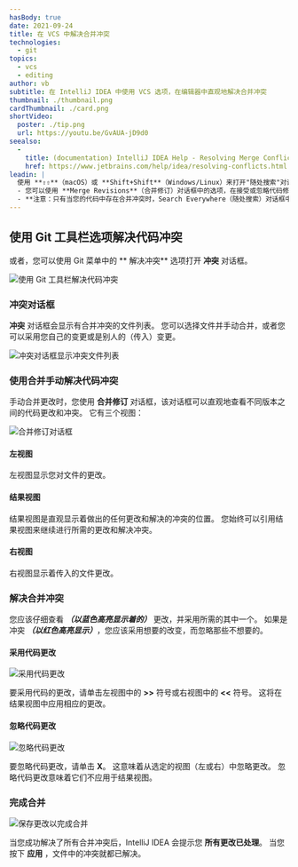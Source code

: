 ```yaml
---
hasBody: true
date: 2021-09-24
title: 在 VCS 中解决合并冲突
technologies:
  - git
topics:
  - vcs
  - editing
author: vb
subtitle: 在 IntelliJ IDEA 中使用 VCS 选项，在编辑器中直观地解决合并冲突
thumbnail: ./thumbnail.png
cardThumbnail: ./card.png
shortVideo:
  poster: ./tip.png
  url: https://youtu.be/GvAUA-jD9d0
seealso:
  - 
    title: (documentation) IntelliJ IDEA Help - Resolving Merge Conflicts
    href: https://www.jetbrains.com/help/idea/resolving-conflicts.html
leadin: |
  使用 **⇧⇧**（macOS）或 **Shift+Shift**（Windows/Linux）来打开"随处搜索"对话框。 您现在可以搜索 _Resolve Conflicts_ （解决冲突）来打开 **Conflicts**（冲突） 对话框，帮助您直观地解决两个不同版本代码之间的合并冲突。
  - 您可以使用 **Merge Revisions**（合并修订）对话框中的选项，在接受或忽略代码修改以及解决冲突之前，**您应该仔细审查一下**。 此对话可直观地帮助您审查和解决合并冲突。
  - **注意：只有当您的代码中存在合并冲突时，Search Everywhere（随处搜索）对话框中的 **Resolve Conflicts** （解决冲突）选项才会显示 **Conflicts**（冲突）对话框，否则您将得到一个错误提示。
---
```


## 使用 Git 工具栏选项解决代码冲突
或者，您可以使用 Git 菜单中的 ** 解决冲突** 选项打开 **冲突** 对话框。

![使用 Git 工具栏解决代码冲突](git-resolve-conflicts-toolbar.png)

### 冲突对话框
**冲突** 对话框会显示有合并冲突的文件列表。 您可以选择文件并手动合并，或者您可以采用您自己的变更或是别人的（传入）变更。

![冲突对话框显示冲突文件列表](conflicts-dialog.png)

### 使用合并手动解决代码冲突
手动合并更改时，您使用 **合并修订** 对话框，该对话框可以直观地查看不同版本之间的代码更改和冲突。 它有三个视图：

![合并修订对话框](merge-revisions-dialog.png)

#### 左视图
左视图显示您对文件的更改。

#### 结果视图
结果视图是直观显示着做出的任何更改和解决的冲突的位置。 您始终可以引用结果视图来继续进行所需的更改和解决冲突。

#### 右视图
右视图显示着传入的文件更改。

### 解决合并冲突
您应该仔细查看 **_（以蓝色高亮显示着的）_** 更改，并采用所需的其中一个。 如果是冲突 **_（以红色高亮显示）_**，您应该采用想要的改变，而忽略那些不想要的。

#### 采用代码更改
![采用代码更改](accept-change.png)

要采用代码的更改，请单击左视图中的 **>>** 符号或右视图中的 **<<** 符号。 这将在结果视图中应用相应的更改。

#### 忽略代码更改
![忽略代码更改](ignore-change.png)

要忽略代码更改，请单击 **X**。 这意味着从选定的视图（左或右）中忽略更改。 忽略代码更改意味着它们不应用于结果视图。

### 完成合并

![保存更改以完成合并](finish-merging.png)

当您成功解决了所有合并冲突后，IntelliJ IDEA 会提示您 **所有更改已处理**。 当您按下 **应用** ，文件中的冲突就都已解决。